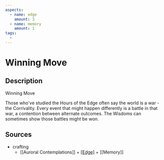 ```yaml
---
aspects: 
  - name: edge
    amount: 3
  - name: memory
    amount: 1
tags:
  - 
---
```


# Winning Move

## Description
Winning Move

Those who've studied the Hours of the Edge often say the world is a war - the Corrivality. Every event that might happen differently is a battle in that war, a contention between alternate outcomes. The Wisdoms can sometimes show those battles might be won. 
## Sources
- crafting 
	- [[Auroral Contemplations]] + [[Edge]](10) + [[Memory]]